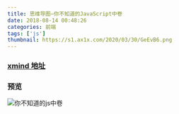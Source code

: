 ```yaml
---
title: 思维导图—你不知道的JavaScript中卷
date: 2018-08-14 00:48:26
categories: 前端
tags: ['js']
thumbnail: https://s1.ax1x.com/2020/03/30/GeEvB6.png
---
```


### [xmind 地址](https://github.com/zhouatie/youDontKnowJs)

<!-- more -->

### 预览

![你不知道的js中卷](https://s1.ax1x.com/2020/03/30/GeEytg.png)
